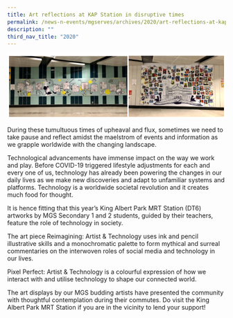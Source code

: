 ```yaml
---
title: Art reflections at KAP Station in disruptive times
permalink: /news-n-events/mgserves/archives/2020/art-reflections-at-kap-station-in-disruptive-times/
description: ""
third_nav_title: "2020"
---
```

![](/images/Mgserves/200623%20Art%20KAP.png)

During these tumultuous times of upheaval and flux, sometimes we need to take pause and reflect amidst the maelstrom of events and information as we grapple worldwide with the changing landscape. 

  

Technological advancements have immense impact on the way we work and play. Before COVID-19 triggered lifestyle adjustments for each and every one of us, technology has already been powering the changes in our daily lives as we make new discoveries and adapt to unfamiliar systems and platforms. Technology is a worldwide societal revolution and it creates much food for thought.

  

It is hence fitting that this year’s King Albert Park MRT Station (DT6) artworks by MGS Secondary 1 and 2 students, guided by their teachers, feature the role of technology in society. 

  

The art piece Reimagining: Artist & Technology uses ink and pencil illustrative skills and a monochromatic palette to form mythical and surreal commentaries on the interwoven roles of social media and technology in our lives.


Pixel Perfect: Artist & Technology is a colourful expression of how we interact with and utilise technology to shape our connected world.


The art displays by our MGS budding artists have presented the community with thoughtful contemplation during their commutes. Do visit the King Albert Park MRT Station if you are in the vicinity to lend your support!
